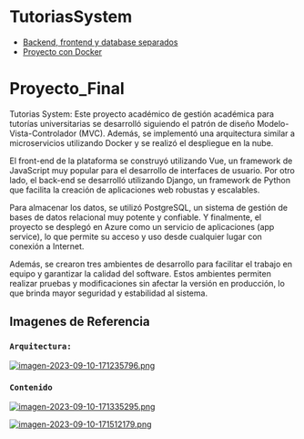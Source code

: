 # TutoriasSystem

- [Backend, frontend y database separados](https://github.com/jahirxtrap/TutoriasSystemNube)
- [Proyecto con Docker](https://github.com/Davloz/TutoriasSystem)

# Proyecto_Final
Tutorias System: Este proyecto académico de gestión académica para tutorías universitarias se desarrolló siguiendo el patrón de diseño Modelo-Vista-Controlador (MVC). Además, se implementó una arquitectura similar a microservicios utilizando Docker y se realizó el despliegue en la nube. <br>

El front-end de la plataforma se construyó utilizando Vue, un framework de JavaScript muy popular para el desarrollo de interfaces de usuario. Por otro lado, el back-end se desarrolló utilizando Django, un framework de Python que facilita la creación de aplicaciones web robustas y escalables. <br>

Para almacenar los datos, se utilizó PostgreSQL, un sistema de gestión de bases de datos relacional muy potente y confiable. Y finalmente, el proyecto se desplegó en Azure como un servicio de aplicaciones (app service), lo que permite su acceso y uso desde cualquier lugar con conexión a Internet. <br>

Además, se crearon tres ambientes de desarrollo para facilitar el trabajo en equipo y garantizar la calidad del software. Estos ambientes permiten realizar pruebas y modificaciones sin afectar la versión en producción, lo que brinda mayor seguridad y estabilidad al sistema. <br>

## Imagenes de Referencia

### `Arquitectura:`
[![imagen-2023-09-10-171235796.png](https://i.postimg.cc/WbDgGvcG/imagen-2023-09-10-171235796.png)](https://postimg.cc/MvSnwgTH)

### `Contenido`
[![imagen-2023-09-10-171335295.png](https://i.postimg.cc/XJkqKss6/imagen-2023-09-10-171335295.png)](https://postimg.cc/sQ13s4FT)

[![imagen-2023-09-10-171512179.png](https://i.postimg.cc/Vkdkdjp4/imagen-2023-09-10-171512179.png)](https://postimg.cc/21NDtBzB)
